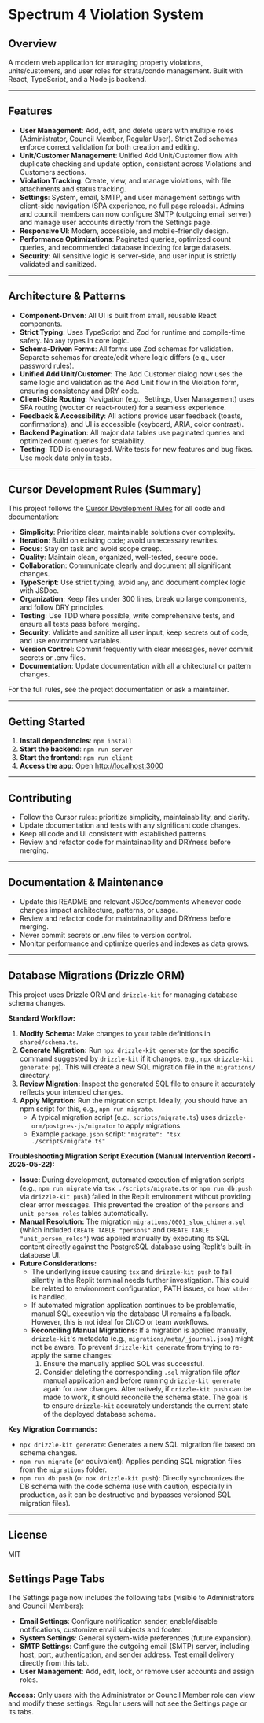 # Spectrum 4 Violation System

## Overview
A modern web application for managing property violations, units/customers, and user roles for strata/condo management. Built with React, TypeScript, and a Node.js backend.

---

## Features
- **User Management**: Add, edit, and delete users with multiple roles (Administrator, Council Member, Regular User). Strict Zod schemas enforce correct validation for both creation and editing.
- **Unit/Customer Management**: Unified Add Unit/Customer flow with duplicate checking and update option, consistent across Violations and Customers sections.
- **Violation Tracking**: Create, view, and manage violations, with file attachments and status tracking.
- **Settings**: System, email, SMTP, and user management settings with client-side navigation (SPA experience, no full page reloads). Admins and council members can now configure SMTP (outgoing email server) and manage user accounts directly from the Settings page.
- **Responsive UI**: Modern, accessible, and mobile-friendly design.
- **Performance Optimizations**: Paginated queries, optimized count queries, and recommended database indexing for large datasets.
- **Security**: All sensitive logic is server-side, and user input is strictly validated and sanitized.

---

## Architecture & Patterns
- **Component-Driven**: All UI is built from small, reusable React components.
- **Strict Typing**: Uses TypeScript and Zod for runtime and compile-time safety. No `any` types in core logic.
- **Schema-Driven Forms**: All forms use Zod schemas for validation. Separate schemas for create/edit where logic differs (e.g., user password rules).
- **Unified Add Unit/Customer**: The Add Customer dialog now uses the same logic and validation as the Add Unit flow in the Violation form, ensuring consistency and DRY code.
- **Client-Side Routing**: Navigation (e.g., Settings, User Management) uses SPA routing (wouter or react-router) for a seamless experience.
- **Feedback & Accessibility**: All actions provide user feedback (toasts, confirmations), and UI is accessible (keyboard, ARIA, color contrast).
- **Backend Pagination**: All major data tables use paginated queries and optimized count queries for scalability.
- **Testing**: TDD is encouraged. Write tests for new features and bug fixes. Use mock data only in tests.

---

## Cursor Development Rules (Summary)
This project follows the [Cursor Development Rules](#) for all code and documentation:
- **Simplicity**: Prioritize clear, maintainable solutions over complexity.
- **Iteration**: Build on existing code; avoid unnecessary rewrites.
- **Focus**: Stay on task and avoid scope creep.
- **Quality**: Maintain clean, organized, well-tested, secure code.
- **Collaboration**: Communicate clearly and document all significant changes.
- **TypeScript**: Use strict typing, avoid `any`, and document complex logic with JSDoc.
- **Organization**: Keep files under 300 lines, break up large components, and follow DRY principles.
- **Testing**: Use TDD where possible, write comprehensive tests, and ensure all tests pass before merging.
- **Security**: Validate and sanitize all user input, keep secrets out of code, and use environment variables.
- **Version Control**: Commit frequently with clear messages, never commit secrets or .env files.
- **Documentation**: Update documentation with all architectural or pattern changes.

For the full rules, see the project documentation or ask a maintainer.

---

## Getting Started
1. **Install dependencies**: `npm install`
2. **Start the backend**: `npm run server`
3. **Start the frontend**: `npm run client`
4. **Access the app**: Open [http://localhost:3000](http://localhost:3000)

---

## Contributing
- Follow the Cursor rules: prioritize simplicity, maintainability, and clarity.
- Update documentation and tests with any significant code changes.
- Keep all code and UI consistent with established patterns.
- Review and refactor code for maintainability and DRYness before merging.

---

## Documentation & Maintenance
- Update this README and relevant JSDoc/comments whenever code changes impact architecture, patterns, or usage.
- Review and refactor code for maintainability and DRYness before merging.
- Never commit secrets or .env files to version control.
- Monitor performance and optimize queries and indexes as data grows.

---

## Database Migrations (Drizzle ORM)

This project uses Drizzle ORM and `drizzle-kit` for managing database schema changes.

**Standard Workflow:**

1.  **Modify Schema:** Make changes to your table definitions in `shared/schema.ts`.
2.  **Generate Migration:** Run `npx drizzle-kit generate` (or the specific command suggested by `drizzle-kit` if it changes, e.g., `npx drizzle-kit generate:pg`). This will create a new SQL migration file in the `migrations/` directory.
3.  **Review Migration:** Inspect the generated SQL file to ensure it accurately reflects your intended changes.
4.  **Apply Migration:** Run the migration script. Ideally, you should have an npm script for this, e.g., `npm run migrate`.
    *   A typical migration script (e.g., `scripts/migrate.ts`) uses `drizzle-orm/postgres-js/migrator` to apply migrations.
    *   Example `package.json` script: `"migrate": "tsx ./scripts/migrate.ts"`

**Troubleshooting Migration Script Execution (Manual Intervention Record - 2025-05-22):**

*   **Issue:** During development, automated execution of migration scripts (e.g., `npm run migrate` via `tsx ./scripts/migrate.ts` or `npm run db:push` via `drizzle-kit push`) failed in the Replit environment without providing clear error messages. This prevented the creation of the `persons` and `unit_person_roles` tables automatically.
*   **Manual Resolution:** The migration `migrations/0001_slow_chimera.sql` (which included `CREATE TABLE "persons"` and `CREATE TABLE "unit_person_roles"`) was applied manually by executing its SQL content directly against the PostgreSQL database using Replit's built-in database UI.
*   **Future Considerations:**
    *   The underlying issue causing `tsx` and `drizzle-kit push` to fail silently in the Replit terminal needs further investigation. This could be related to environment configuration, PATH issues, or how `stderr` is handled.
    *   If automated migration application continues to be problematic, manual SQL execution via the database UI remains a fallback. However, this is not ideal for CI/CD or team workflows.
    *   **Reconciling Manual Migrations:** If a migration is applied manually, `drizzle-kit`'s metadata (e.g., `migrations/meta/_journal.json`) might not be aware. To prevent `drizzle-kit generate` from trying to re-apply the same changes:
        1.  Ensure the manually applied SQL was successful.
        2.  Consider deleting the corresponding `.sql` migration file *after* manual application and before running `drizzle-kit generate` again for *new* changes. Alternatively, if `drizzle-kit push` can be made to work, it should reconcile the schema state. The goal is to ensure `drizzle-kit` accurately understands the current state of the deployed database schema.

**Key Migration Commands:**

*   `npx drizzle-kit generate`: Generates a new SQL migration file based on schema changes.
*   `npm run migrate` (or equivalent): Applies pending SQL migration files from the `migrations` folder.
*   `npm run db:push` (or `npx drizzle-kit push`): Directly synchronizes the DB schema with the code schema (use with caution, especially in production, as it can be destructive and bypasses versioned SQL migration files).

---

## License
MIT 

## Settings Page Tabs

The Settings page now includes the following tabs (visible to Administrators and Council Members):

- **Email Settings**: Configure notification sender, enable/disable notifications, customize email subjects and footer.
- **System Settings**: General system-wide preferences (future expansion).
- **SMTP Settings**: Configure the outgoing email (SMTP) server, including host, port, authentication, and sender address. Test email delivery directly from this tab.
- **User Management**: Add, edit, lock, or remove user accounts and assign roles.

**Access:** Only users with the Administrator or Council Member role can view and modify these settings. Regular users will not see the Settings page or its tabs. 
